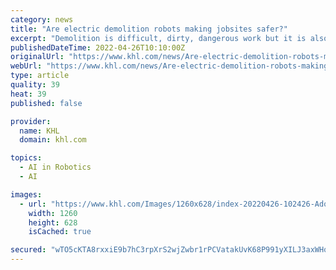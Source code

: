 ```yaml
---
category: news
title: "Are electric demolition robots making jobsites safer?"
excerpt: "Demolition is difficult, dirty, dangerous work but it is also necessary work. How best to keep workers safe in a demolition environment? Remove them from that environment. ConExpo-Con/Agg writes"
publishedDateTime: 2022-04-26T10:10:00Z
originalUrl: "https://www.khl.com/news/Are-electric-demolition-robots-making-jobsites-safer-/8020131.article"
webUrl: "https://www.khl.com/news/Are-electric-demolition-robots-making-jobsites-safer-/8020131.article"
type: article
quality: 39
heat: 39
published: false

provider:
  name: KHL
  domain: khl.com

topics:
  - AI in Robotics
  - AI

images:
  - url: "https://www.khl.com/Images/1260x628/index-20220426-102426-AdobeStock326338510.jpeg"
    width: 1260
    height: 628
    isCached: true

secured: "wTO5cKTA8rxxiE9b7hC3rpXrS2wjZwbr1rPCVatakUvK68P991yXILJ3axWHqdRDUwFawwEl15wW5UblNwDmiVQ24WWF6gtGGWck07j29GTtLX5BpJaSX3KymXvCEvhaGMg1y84tuGHIoCtPqt9yuen6pnbsJrXQSDBlgUYlH1rCq6qRlhAS4OJxUYpWKkT3AMWMkmT9ROtJiB6BUJmfMUJUt0OeY6IDu0ywxbtbxOJj02O531oMC/7n7vwMfdKgqwR1VnjvhEj1Xf+sFwlUXrSfSKBiHQjIBClI+AlyDzbaBREFv1mfzCiz7rtCjcjaYcL3O84gejHAgj6w/CddxFWVk/LhdbIHGDG9Wmd0dSE=;NEdDWAY5ivJzHxxZSYUgsQ=="
---
```


